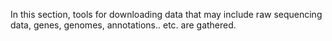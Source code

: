 In this section, tools for downloading data that may include raw sequencing data, genes, genomes, annotations.. etc. are gathered.
